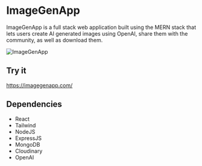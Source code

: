 # ImageGenApp
ImageGenApp is a full stack web application built using the MERN stack that lets users create AI generated images using OpenAI, share them with the community, as well as download them.

![ImageGenApp](https://user-images.githubusercontent.com/42224565/215926648-4e4a9d24-1996-41a2-8eb9-93246c182850.PNG)

## Try it

https://imagegenapp.com/

## Dependencies
- React
- Tailwind
- NodeJS
- ExpressJS
- MongoDB
- Cloudinary
- OpenAI
